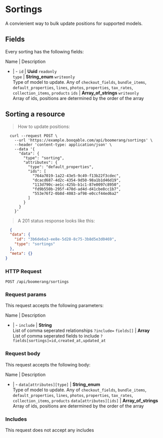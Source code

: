 # Sortings

A convienient way to bulk update positions for supported models.

## Fields
Every sorting has the following fields:

Name | Description
- | -
`id` | **Uuid** `readonly`<br>
`type` | **String_enum** `writeonly`<br>Type of model to update. Any of `checkout_fields`, `bundle_items`, `default_properties`, `lines`, `photos`, `properties`, `tax_rates`, `collection_items`, `products`
`ids` | **Array_of_strings** `writeonly`<br>Array of ids, positions are determined by the order of the array


## Sorting a resource



> How to update positions:

```shell
  curl --request POST \
    --url 'https://example.booqable.com/api/boomerang/sortings' \
    --header 'content-type: application/json' \
    --data '{
      "data": {
        "type": "sorting",
        "attributes": {
          "type": "default_properties",
          "ids": [
            "764a7019-1a22-43e5-9c49-f13b22f3cdec",
            "dcacd687-4d2c-4354-9d50-98a1b1d46d19",
            "113d790c-ae1c-425b-b1c1-87e0097c8950",
            "fd9b550b-295f-470d-ad4d-d41cbe8cc1b7",
            "553e76f2-0b8d-4083-af98-e0ccf44ed6a2"
          ]
        }
      }
    }'
```

> A 201 status response looks like this:

```json
  {
  "data": {
    "id": "3b6de6a3-ee8e-5d28-8c75-3b8d5e3d0469",
    "type": "sortings"
  },
  "meta": {}
}
```

### HTTP Request

`POST /api/boomerang/sortings`

### Request params

This request accepts the following parameters:

Name | Description
- | -
`include` | **String** <br>List of comma seperated relationships `?include=`
`fields[]` | **Array** <br>List of comma seperated fields to include `?fields[sortings]=id,created_at,updated_at`


### Request body

This request accepts the following body:

Name | Description
- | -
`data[attributes][type]` | **String_enum** <br>Type of model to update. Any of `checkout_fields`, `bundle_items`, `default_properties`, `lines`, `photos`, `properties`, `tax_rates`, `collection_items`, `products`
`data[attributes][ids]` | **Array_of_strings** <br>Array of ids, positions are determined by the order of the array


### Includes

This request does not accept any includes